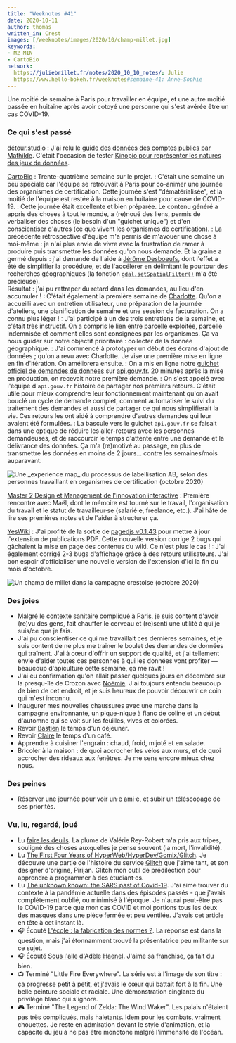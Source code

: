 ```yaml
---
title: "Weeknotes #41"
date: 2020-10-11
author: thomas
written_in: Crest
images: [/weeknotes/images/2020/10/champ-millet.jpg]
keywords:
- M2 MIN
- CartoBio
network:
  https://juliebrillet.fr/notes/2020_10_10_notes/: Julie
  https://www.hello-bokeh.fr/weeknotes#semaine-41: Anne-Sophie
---
```


Une moitié de semaine à Paris pour travailler en équipe, et une autre moitié passée en huitaine après avoir cotoyé une personne qui s'est avérée être un cas COVID-19.

<!--more-->

### Ce qui s'est passé

[détour.studio]
: J'ai relu le [guide des données des comptes publics par Mathilde](https://github.com/etalab/datagouvfr-pages/pull/4). C'était l'occasion de tester [Kinopio pour représenter les natures des jeux de données](https://kinopio.club/comptes-publics-fr-lJpwDjcfYgNyutdLXotbH).

[CartoBio]
: Trente-quatrième semaine sur le projet.
: C'était une semaine un peu spéciale car l'équipe se retrouvait à Paris pour co-animer une journée des organismes de certification. Cette journée s'est "dématérialisée", et la moitié de l'équipe est restée à la maison en huitaine pour cause de COVID-19.
: Cette journée était excellente et bien préparée. Le contenu généré a appris des choses à tout le monde, a (re)noué des liens, permis de verbaliser des choses (le besoin d'un "guichet unique") et d'en conscientiser d'autres (ce que vivent les organismes de certification).
: La précédente rétrospective d'équipe m'a permis de m'avouer une chose à moi-même : je n'ai plus envie de vivre avec la frustration de ramer à produire puis transmettre les données qu'on nous demande. Et la graine a germé depuis : j'ai demandé de l'aide à [Jérôme Desboeufs](https://twitter.com/jdesboeufs), dont l'effet a été de simplifier la procédure, et de l'accélérer en délimitant le pourtour des recherches géographiques (la fonction [`gdal.setSpatialFilter()`](https://contra.io/node-gdal-next/classes/gdal.Layer.html#method-setSpatialFilter) m'a été précieuse).<br>
Résultat : j'ai pu rattraper du retard dans les demandes, au lieu d'en accumuler !
: C'était également la première semaine de [Charlotte](https://fr.linkedin.com/in/charlottepellefigue). Qu'on a accueilli avec un entretien utilisateur, une préparation de la journée d'ateliers, une planification de semaine et une session de facturation. On a connu plus léger !
: J'ai participé à un des trois entretiens de la semaine, et c'était très instructif. On a compris le lien entre parcelle exploitée, parcelle indemnisée et comment elles sont consignées par les organismes. Ça va nous guider sur notre objectif prioritaire : collecter de la donnée géographique.
: J'ai commencé à prototyper un début des écrans d'ajout de données ; qu'on a revu avec Charlotte. Je vise une première mise en ligne en fin d'itération. On améliorera ensuite.
: On a mis en ligne notre [guichet officiel de demandes de données](https://api.gouv.fr/les-api/api_cartobio_territoires) sur [api.gouv.fr](https://api.gouv.fr). 20 minutes après la mise en production, on recevait notre première demande.
: On s'est appelé avec l'équipe d'`api.gouv.fr` histoire de partager nos premiers retours. C'était utile pour mieux comprendre leur fonctionnement maintenant qu'on avait bouclé un cycle de demande complet, comment automatiser le suivi du traitement des demandes et aussi de partager ce qui nous simplifierait la vie. Ces retours les ont aidé à comprendre d'autres demandes qui leur avaient été formulées.
: La bascule vers le guichet `api.gouv.fr` se faisait dans une optique de réduire les aller-retours avec les personnes demandeuses, et de raccourcir le temps d'attente entre une demande et la délivrance des données. Ça m'a (re)motivé au passage, en plus de transmettre les données en moins de 2 jours… contre les semaines/mois auparavant.

![](/weeknotes/images/2020/10/label-ab-experience-map.png "Une _experience map_ du processus de labellisation AB, selon des personnes travaillant en organismes de certification (octobre 2020)")

[Master 2 Design et Management de l'innovation interactive]
: Première rencontre avec Maël, dont le mémoire est tourné sur le travail, l'organisation du travail et le statut de travailleur·se (salarié·e, freelance, etc.). J'ai hâte de lire ses premières notes et de l'aider à structurer ça.

[YesWiki]
: J'ai profité de la sortie de [pagedjs v0.1.43](https://www.pagedjs.org/) pour mettre à jour l'extension de publications PDF. Cette nouvelle version corrige 2 bugs qui gâchaient la mise en page des contenus du wiki. Ce n'est plus le cas !
: J'ai également corrigé 2-3 bugs d'affichage grâce à des retours utilisateurs. J'ai bon espoir d'officialiser une nouvelle version de l'extension d'ici la fin du mois d'octobre.

![](/weeknotes/images/2020/10/champ-millet.jpg "Un champ de millet dans la campagne crestoise (octobre 2020)")

### Des joies

- Malgré le contexte sanitaire compliqué à Paris, je suis content d'avoir (re)vu des gens, fait chauffer le cerveau et (re)senti une utilité à qui je suis/ce que je fais.
- J'ai pu conscientiser ce qui me travaillait ces dernières semaines, et je suis content de ne plus me trainer le boulet des demandes de données qui traînent. J'ai à cœur d'offrir un support de qualité, et j'ai tellement envie d'aider toutes ces personnes à qui les données vont profiter — beaucoup d'apiculture cette semaine, ça me ravit !
- J'ai eu confirmation qu'on allait passer quelques jours en décembre sur la presqu-île de Crozon avec [Noémie]. J'ai toujours entendu beaucoup de bien de cet endroit, et je suis heureux de pouvoir découvrir ce coin qui m'est inconnu.
- Inaugurer mes nouvelles chaussures avec une marche dans la campagne environnante, un pique-nique à flanc de coline et un début d'automne qui se voit sur les feuilles, vives et colorées.
- Revoir [Bastien](https://bzg.fr) le temps d'un déjeuner.
- Revoir [Claire](https://twitter.com/eClairPetreault) le temps d'un café.
- Apprendre à cuisiner l'engrain : chaud, froid, mijoté et en salade.
- Bricoler à la maison : de quoi accrocher les vélos aux murs, et de quoi accrocher des rideaux aux fenêtres. Je me sens encore mieux chez nous.

### Des peines

- Réserver une journée pour voir un·e ami·e, et subir un téléscopage de ses priorités.

### Vu, lu, regardé, joué

- Lu [faire les deuils](http://www.crepegeorgette.com/2020/09/23/faire-les-deuils/). La plume de Valérie Rey-Robert m'a pris aux tripes, souligné des choses auxquelles je pense souvent (la mort, l'invalidité).
- Lu [The First Four Years of HyperWeb/HyperDev/Gomix/Glitch](http://pketh.org/the-first-four-years-of-glitch.html). Je découvre une partie de l'histoire du service [Glitch](https://glitch.com) que j'aime tant, et son designer d'origine, Pirijan. Glitch mon outil de prédilection pour apprendre à programmer à des étudiant·es.
- Lu [The unknown known: the SARS past of Covid-19](http://medanthroquarterly.org/2020/06/05/the-unknown-known-the-sars-past-of-covid-19/). J'ai aimé trouver du contexte à la pandémie actuelle dans des épisodes passés - que j'avais complètement oublié, ou minimisé à l'époque. Je n'aurai peut-être pas le COVID-19 parce que mon cas COVID et moi portions tous les deux des masques dans une pièce fermée et peu ventilée. J'avais cet article en tête à cet instant là.
- 🎧 Écouté [L'école : la fabrication des normes ?](https://www.franceinter.fr/emissions/pas-son-genre/pas-son-genre-02-octobre-2020). La réponse est dans la question, mais j'ai étonnamment trouvé la présentatrice peu militante sur ce sujet.
- 🎧 Écouté [Sous l'aile d'Adèle Haenel](https://www.franceinter.fr/emissions/boomerang/boomerang-28-septembre-2020). J'aime sa franchise, ça fait du bien.
- 📺 Terminé "Little Fire Everywhere". La série est à l'image de son titre : ça progresse petit à petit, et j'avais le cœur qui battait fort à la fin. Une belle peinture sociale et raciale. Une démonstration cinglante du privilège blanc qui s'ignore.
- 🎮 Terminé "The Legend of Zelda: The Wind Waker". Les palais n'étaient pas très compliqués, mais haletants. Idem pour les combats, vraiment chouettes. Je reste en admiration devant le style d'animation, et la capacité du jeu à ne pas être monotone malgré l'immensité de l'océan.

[détour.studio]: /
[CartoBio]: https://cartobio.org/
[Master 2 Design et Management de l'Innovation Interactive]: https://www.gobelins.fr/formation/mdi-design-et-management-de-l-innovation-interactive-cycle-2-lead-technique-ou-lead
[paged.js]: https://www.pagedjs.org/
[YesWiki]: https://yeswiki.net/

[Noémie]: https://noemiegirard.co
[Anne-Sophie]: https://hello-bokeh.fr
[Guillaume]: https://www.yuzutech.fr/
[Claire]: https://www.lassembleuse.fr/
[Antoine]: https://www.quaternum.net/
[Alexandre]: https://apollonet.fr/
